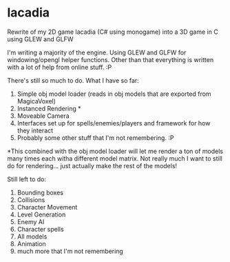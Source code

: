 # lacadia
Rewrite of my 2D game lacadia (C# using monogame) into a 3D game in C using GLEW and GLFW

I'm writing a majority of the engine. Using GLEW and GLFW for windowing/opengl helper functions. Other than that everything is written with a lot of help from online stuff. :P

There's still so much to do. What I have so far:

1. Simple obj model loader (reads in obj models that are exported from MagicaVoxel)
2. Instanced Rendering *
3. Moveable Camera
4. Interfaces set up for spells/enemies/players and framework for how they interact
5. Probably some other stuff that I'm not remembering. :P

*This combined with the obj model loader will let me render a ton of models many times each witha different model matrix. Not really much I want to still do for rendering... just actually make the rest of the models!

Still left to do:

1. Bounding boxes
2. Collisions
3. Character Movement
4. Level Generation
5. Enemy AI
6. Character spells
7. All models
8. Animation
9. much more that I'm not remembering
